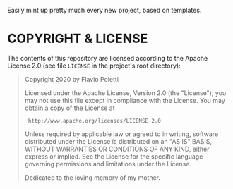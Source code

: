 Easily mint up pretty much every new project, based on templates.


# COPYRIGHT & LICENSE

The contents of this repository are licensed according to the Apache
License 2.0 (see file `LICENSE` in the project's root directory):

>  Copyright 2020 by Flavio Poletti
>
>  Licensed under the Apache License, Version 2.0 (the "License");
>  you may not use this file except in compliance with the License.
>  You may obtain a copy of the License at
>
>      http://www.apache.org/licenses/LICENSE-2.0
>
>  Unless required by applicable law or agreed to in writing, software
>  distributed under the License is distributed on an "AS IS" BASIS,
>  WITHOUT WARRANTIES OR CONDITIONS OF ANY KIND, either express or implied.
>  See the License for the specific language governing permissions and
>  limitations under the License.
>
>  Dedicated to the loving memory of my mother.
